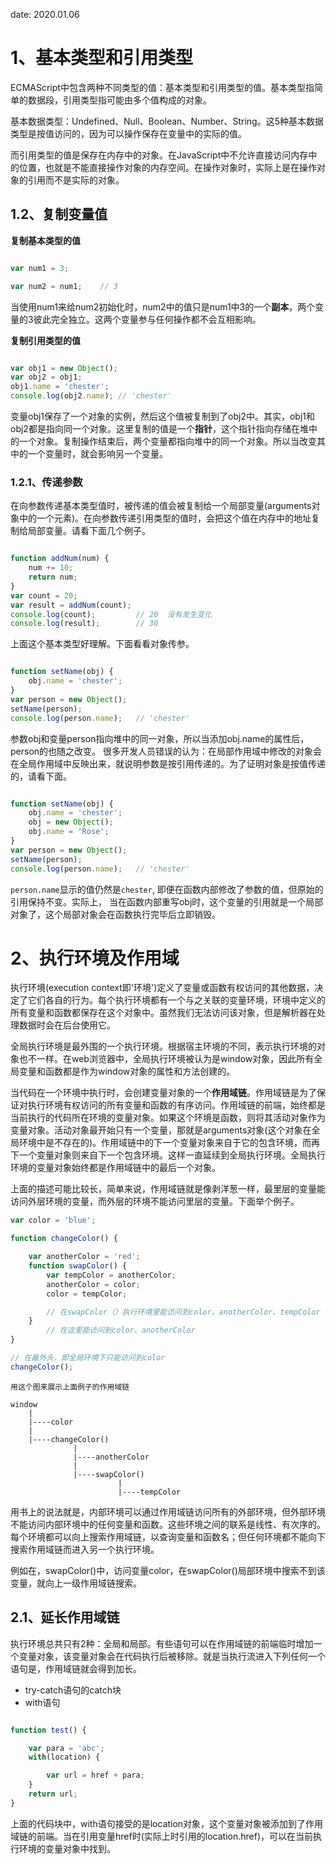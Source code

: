 date: 2020.01.06

# 1、基本类型和引用类型

ECMAScript中包含两种不同类型的值：基本类型和引用类型的值。基本类型指简单的数据段，引用类型指可能由多个值构成的对象。

基本数据类型：Undefined、Null、Boolean、Number、String。这5种基本数据类型是按值访问的，因为可以操作保存在变量中的实际的值。

而引用类型的值是保存在内存中的对象。在JavaScript中不允许直接访问内存中的位置，也就是不能直接操作对象的内存空间。在操作对象时，实际上是在操作对象的引用而不是实际的对象。

## 1.2、复制变量值

**复制基本类型的值**
```javaScript

var num1 = 3;

var num2 = num1;    // 3
```
当使用num1来给num2初始化时，num2中的值只是num1中3的一个**副本**，两个变量的3彼此完全独立。这两个变量参与任何操作都不会互相影响。


**复制引用类型的值**
```javaScript

var obj1 = new Object();
var obj2 = obj1;
obj1.name = 'chester';
console.log(obj2.name); // 'chester'

```
变量obj1保存了一个对象的实例，然后这个值被复制到了obj2中。其实，obj1和obj2都是指向同一个对象。这里复制的值是一个**指针**，这个指针指向存储在堆中的一个对象。复制操作结束后，两个变量都指向堆中的同一个对象。所以当改变其中的一个变量时，就会影响另一个变量。

### 1.2.1、传递参数

在向参数传递基本类型值时，被传递的值会被复制给一个局部变量(arguments对象中的一个元素)。在向参数传递引用类型的值时，会把这个值在内存中的地址复制给局部变量。请看下面几个例子。
```javaScript

function addNum(num) {
    num += 10;
    return num;
}
var count = 20;
var result = addNum(count);
console.log(count);         // 20  没有发生变化
console.log(result);        // 30
```

上面这个基本类型好理解。下面看看对象传参。
```javaScript

function setName(obj) {
    obj.name = 'chester';
}
var person = new Object();
setName(person);
console.log(person.name);   // 'chester'

```
参数obj和变量person指向堆中的同一对象，所以当添加obj.name的属性后，person的也随之改变。
很多开发人员错误的认为：在局部作用域中修改的对象会在全局作用域中反映出来，就说明参数是按引用传递的。为了证明对象是按值传递的，请看下面。

```javaScript

function setName(obj) {
    obj.name = 'chester';
    obj = new Object();
    obj.name = 'Rose';
}
var person = new Object();
setName(person);
console.log(person.name);   // 'chester'

```
`person.name`显示的值仍然是`chester`, 即便在函数内部修改了参数的值，但原始的引用保持不变。实际上， 当在函数内部重写obj时，这个变量的引用就是一个局部对象了，这个局部对象会在函数执行完毕后立即销毁。

# 2、执行环境及作用域

执行环境(execution context即'环境')定义了变量或函数有权访问的其他数据，决定了它们各自的行为。每个执行环境都有一个与之关联的变量环境，环境中定义的所有变量和函数都保存在这个对象中。虽然我们无法访问该对象，但是解析器在处理数据时会在后台使用它。

全局执行环境是最外围的一个执行环境。根据宿主环境的不同，表示执行环境的对象也不一样。在web浏览器中，全局执行环境被认为是window对象，因此所有全局变量和函数都是作为window对象的属性和方法创建的。

当代码在一个环境中执行时，会创建变量对象的一个**作用域链**。作用域链是为了保证对执行环境有权访问的所有变量和函数的有序访问。作用域链的前端，始终都是当前执行的代码所在环境的变量对象。如果这个环境是函数，则将其活动对象作为变量对象。活动对象最开始只有一个变量，那就是arguments对象(这个对象在全局环境中是不存在的)。作用域链中的下一个变量对象来自于它的包含环境，而再下一个变量对象则来自下一个包含环境。这样一直延续到全局执行环境。全局执行环境的变量对象始终都是作用域链中的最后一个对象。

上面的描述可能比较长，简单来说，作用域链就是像剥洋葱一样，最里层的变量能访问外层环境的变量，而外层的环境不能访问里层的变量。下面举个例子。

```javaScript
var color = 'blue';

function changeColor() {

    var anotherColor = 'red';
    function swapColor() {
        var tempColor = anotherColor;
        anotherColor = color;
        color = tempColor;

        // 在swapColor（）执行环境里能访问到color、anotherColor、tempColor
    }
        // 在这里能访问到color、anotherColor
}

// 在最外头，即全局环境下只能访问到color
changeColor();
```
```
用这个图来展示上面例子的作用域链

window 
    |
    |----color
    |
    |----changeColor()
              |
              |----anotherColor
              |
              |----swapColor()
                        |
                        |----tempColor
```

用书上的说法就是，内部环境可以通过作用域链访问所有的外部环境，但外部环境不能访问内部环境中的任何变量和函数。这些环境之间的联系是线性、有次序的。每个环境都可以向上搜索作用域链，以查询变量和函数名；但任何环境都不能向下搜索作用域链而进入另一个执行环境。

例如在，swapColor()中，访问变量color，在swapColor()局部环境中搜索不到该变量，就向上一级作用域链搜索。

## 2.1、延长作用域链
执行环境总共只有2种：全局和局部。有些语句可以在作用域链的前端临时增加一个变量对象，该变量对象会在代码执行后被移除。就是当执行流进入下列任何一个语句是，作用域链就会得到加长。
- try-catch语句的catch块
- with语句
```javaScript

function test() {

    var para = 'abc';
    with(location) {

        var url = href + para;
    }
    return url;
}

```

上面的代码块中，with语句接受的是location对象，这个变量对象被添加到了作用域链的前端。当在引用变量href时(实际上时引用的location.href)，可以在当前执行环境的变量对象中找到。

